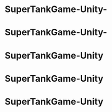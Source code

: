 # SuperTankGame-Unity-
# SuperTankGame-Unity-
# SuperTankGame-Unity
# SuperTankGame-Unity
# SuperTankGame-Unity

